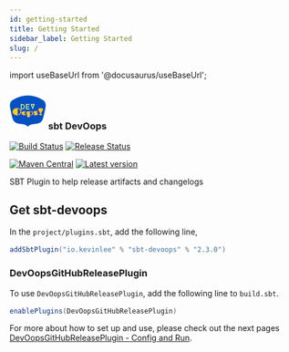 ```yaml
---
id: getting-started
title: Getting Started
sidebar_label: Getting Started
slug: /
---
```

import useBaseUrl from '@docusaurus/useBaseUrl';

### <img src='/img/sbt-devoops-logo-64x64.png' /> sbt DevOops

[![Build Status](https://github.com/Kevin-Lee/sbt-devoops/workflows/Build%20All/badge.svg)](https://github.com/Kevin-Lee/sbt-devoops/actions?workflow=Build+All)
[![Release Status](https://github.com/Kevin-Lee/sbt-devoops/workflows/Release/badge.svg)](https://github.com/Kevin-Lee/sbt-devoops/actions?workflow=Release)

[![Maven Central](https://maven-badges.herokuapp.com/maven-central/io.kevinlee/sbt-devoops/badge.svg)](https://search.maven.org/artifact/io.kevinlee/sbt-devoops)
[![Latest version](https://index.scala-lang.org/kevin-lee/sbt-devoops/sbt-devoops/latest.svg)](https://index.scala-lang.org/kevin-lee/sbt-devoops/sbt-devoops)

SBT Plugin to help release artifacts and changelogs

## Get sbt-devoops
In the `project/plugins.sbt`, add the following line,
```scala
addSbtPlugin("io.kevinlee" % "sbt-devoops" % "2.3.0")
```

### DevOopsGitHubReleasePlugin

To use `DevOopsGitHubReleasePlugin`, add the following line to `build.sbt`.
```scala
enablePlugins(DevOopsGitHubReleasePlugin)
```

For more about how to set up and use, please check out the next pages [DevOopsGitHubReleasePlugin - Config and Run](gh-release-plugin/config-and-run).
